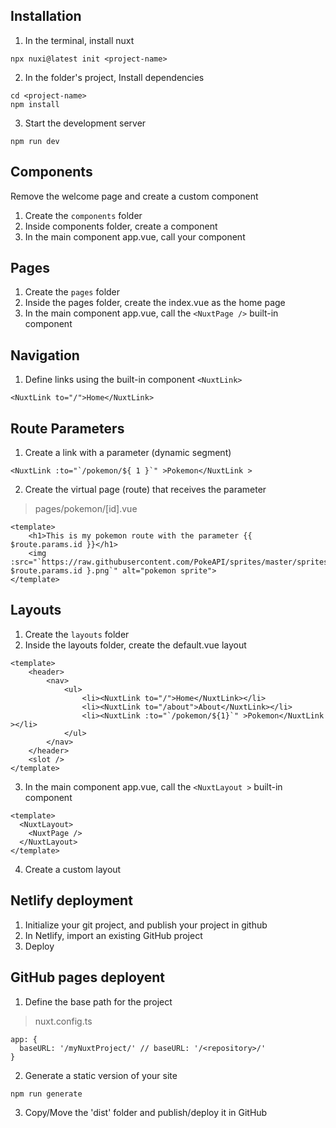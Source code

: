 ## Installation
1. In the terminal, install nuxt
```
npx nuxi@latest init <project-name>
```

2. In the folder's project, Install dependencies
```
cd <project-name>
npm install
```

3. Start the development server
```
npm run dev
```

## Components
Remove the welcome page and create a custom component
1. Create the `components` folder
2. Inside components folder, create a component
3. In the main component app.vue, call your component

## Pages
1. Create the `pages` folder
2. Inside the pages folder, create the index.vue as the home page
3. In the main component app.vue, call the `<NuxtPage />` built-in component

## Navigation
1. Define links using the built-in component `<NuxtLink>`
```
<NuxtLink to="/">Home</NuxtLink>
```

## Route Parameters
1. Create a link with a parameter (dynamic segment)
```
<NuxtLink :to="`/pokemon/${ 1 }`" >Pokemon</NuxtLink >
```
2. Create the virtual page (route) that receives the parameter
> pages/pokemon/[id].vue
```
<template>
    <h1>This is my pokemon route with the parameter {{ $route.params.id }}</h1>
    <img :src="`https://raw.githubusercontent.com/PokeAPI/sprites/master/sprites/pokemon/${ $route.params.id }.png`" alt="pokemon sprite">
</template>
```

## Layouts
1. Create the `layouts` folder
2. Inside the layouts folder, create the default.vue layout
```
<template>
    <header>
        <nav>
            <ul>
                <li><NuxtLink to="/">Home</NuxtLink></li>
                <li><NuxtLink to="/about">About</NuxtLink></li>
                <li><NuxtLink :to="`/pokemon/${1}`" >Pokemon</NuxtLink ></li>
            </ul>
        </nav>
    </header>  
    <slot />
</template>
```
3. In the main component app.vue, call the `<NuxtLayout >` built-in component
```
<template>
  <NuxtLayout>
    <NuxtPage />
  </NuxtLayout>
</template>
```
4. Create a custom layout

## Netlify deployment
1. Initialize your git project, and publish your project in github
2. In Netlify, import an existing GitHub project
3. Deploy

## GitHub pages deployent
1. Define the base path for the project
> nuxt.config.ts
```
app: {
  baseURL: '/myNuxtProject/' // baseURL: '/<repository>/'
}
```
2. Generate a static version of your site
```
npm run generate
```
3. Copy/Move the 'dist' folder and publish/deploy it in GitHub 

